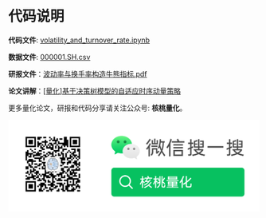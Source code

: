 # 代码说明



**代码文件**: [volatility_and_turnover_rate.ipynb](https://github.com/nutquant/QuantCode/blob/main/code/2_volatility_and_turnover_rate/volatility_and_turnover_rate.ipynb)

**数据文件**: [000001.SH.csv](https://github.com/nutquant/QuantCode/blob/main/code/2_volatility_and_turnover_rate/000001.SH.csv)

**研报文件**：[波动率与换手率构造牛熊指标.pdf](https://github.com/nutquant/QuantCode/blob/main/code/2_volatility_and_turnover_rate/%E6%B3%A2%E5%8A%A8%E7%8E%87%E4%B8%8E%E6%8D%A2%E6%89%8B%E7%8E%87%E6%9E%84%E9%80%A0%E7%89%9B%E7%86%8A%E6%8C%87%E6%A0%87.pdf)

**论文讲解**：[[量化]基于决策树模型的自适应时序动量策略](https://mp.weixin.qq.com/s?__biz=MzkxOTQzNDEzOA==&mid=2247484363&idx=1&sn=d814c8ec62bf217cec3dea657aec3bf4&chksm=c1a3653ef6d4ec283c2e987550761e651055c656cb48c33b7b639965a61efb3879ef3eaeb833&token=1991236374&lang=zh_CN#rd)



更多量化论文，研报和代码分享请关注公众号:  **核桃量化**。

![](../../images/nutquant_wx.png)
